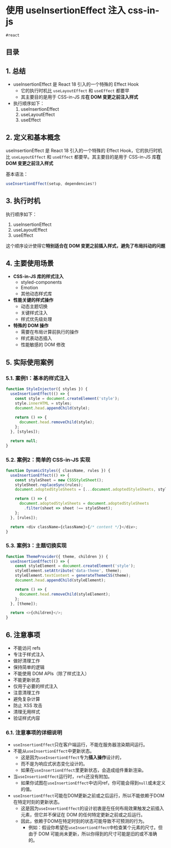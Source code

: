 
# 使用 useInsertionEffect 注入 css-in-js

`#react` 


## 目录
<!-- toc -->
 ## 1. 总结 

- useInsertionEffect 是 React 18 引入的一个特殊的 Effect Hook
	- 它的执行时机比 `useLayoutEffect` 和 `useEffect` 都要早
	- 其主要目的是用于 CSS-in-JS 库**在 DOM 变更之前注入样式** 
- 执行顺序如下：
	1. useInsertionEffect
	2. useLayoutEffect
	3. useEffect

## 2. 定义和基本概念

useInsertionEffect 是 React 18 引入的一个特殊的 Effect Hook，它的执行时机比 `useLayoutEffect` 和 `useEffect` 都要早。其主要目的是用于 CSS-in-JS 库**在 DOM 变更之前注入样式** 

基本语法：

```javascript
useInsertionEffect(setup, dependencies?)
```

## 3. 执行时机

执行顺序如下：
1. useInsertionEffect
2. useLayoutEffect
3. useEffect

这个顺序设计使得它**特别适合在 DOM 变更之前插入样式，避免了布局抖动的问题**

## 4. 主要使用场景

- **CSS-in-JS 库的样式注入**
	- styled-components
	- Emotion
	- 其他动态样式库
- **性能关键的样式操作**
	- 动态主题切换
	- 关键样式注入
	- 样式优先级处理 
- **特殊的 DOM 操作**
	- 需要在布局计算前执行的操作
	- 样式表动态插入
	- 性能敏感的 DOM 修改 

## 5. 实际使用案例

### 5.1. 案例1：基本的样式注入

```javascript hl:5,8
function StyleInjector({ styles }) {
  useInsertionEffect(() => {
    const style = document.createElement('style');
    style.innerHTML = styles;
    document.head.appendChild(style);
    
    return () => {
      document.head.removeChild(style);
    };
  }, [styles]);

  return null;
}
```

### 5.2. 案例2：简单的 CSS-in-JS 实现

```javascript
function DynamicStyles({ className, rules }) {
  useInsertionEffect(() => {
    const styleSheet = new CSSStyleSheet();
    styleSheet.replaceSync(rules);
    document.adoptedStyleSheets = [...document.adoptedStyleSheets, styleSheet];

    return () => {
      document.adoptedStyleSheets = document.adoptedStyleSheets
        .filter(sheet => sheet !== styleSheet);
    };
  }, [rules]);

  return <div className={className}>{/* content */}</div>;
}
```

### 5.3. 案例3：主题切换实现

```javascript hl:9
function ThemeProvider({ theme, children }) {
  useInsertionEffect(() => {
    const styleElement = document.createElement('style');
    styleElement.setAttribute('data-theme', theme);
    styleElement.textContent = generateThemeCSS(theme);
    document.head.appendChild(styleElement);

    return () => {
      document.head.removeChild(styleElement);
    };
  }, [theme]);

  return <>{children}</>;
}
```

## 6. 注意事项

- 不能访问 refs
- 专注于样式注入
- 做好清理工作
- 保持简单的逻辑
- 不能使用 DOM APIs（除了样式注入）
- 不能更新状态
- 仅用于必要的样式注入
- 注意清理工作 
- 避免复杂计算
- 防止 XSS 攻击
- 清理无用样式
- 验证样式内容

### 6.1. 注意事项的详细说明

- `useInsertionEffect`只在客户端运行，不能在服务器渲染期间运行。
- 不能从`useInsertionEffect`中更新状态。
	- 这是因为`useInsertionEffect`专为**插入操作**设计的，
	- 而不是为响应式状态变化设计的。
	- 如果在`useInsertionEffect`里更新状态，会造成组件重新渲染。
- 当`useInsertionEffect`运行时，`refs`还没有附加。
	- 如果你试图在`useInsertionEffect`中访问ref，你可能会得到`null`或未定义的值。
- `useInsertionEffect`可能在DOM更新之前或之后运行，所以不能依赖于DOM在特定时刻的更新状态。
	- 这是因为`useInsertionEffect`的设计初衷是在任何布局效果触发之前插入元素，但它并不保证在 DOM 的任何特定更新之前或之后运行。
	- 因此，依赖于DOM在特定时刻的状态可能导致不可预测的行为。
		- 例如：假设你希望在`useInsertionEffect`中检查某个元素的尺寸。但由于 DOM 可能尚未更新，所以你得到的尺寸可能是旧的或不准确的。

